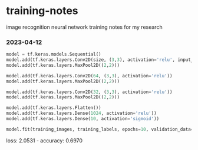 # training-notes
 image recognition neural network training notes for my research

### 2023-04-12
```python
model = tf.keras.models.Sequential()
model.add(tf.keras.layers.Conv2D(size, (3,3), activation='relu', input_shape=(size,size,1)))
model.add(tf.keras.layers.MaxPool2D((2,2)))

model.add(tf.keras.layers.Conv2D(64, (3,3), activation='relu'))
model.add(tf.keras.layers.MaxPool2D((2,2)))

model.add(tf.keras.layers.Conv2D(32, (3,3), activation='relu'))
model.add(tf.keras.layers.MaxPool2D((2,2)))

model.add(tf.keras.layers.Flatten())
model.add(tf.keras.layers.Dense(1024, activation='relu'))
model.add(tf.keras.layers.Dense(10, activation='sigmoid'))

model.fit(training_images, training_labels, epochs=10, validation_data=(testing_images, testing_labels))
```
loss: 2.0531 - accuracy: 0.6970
